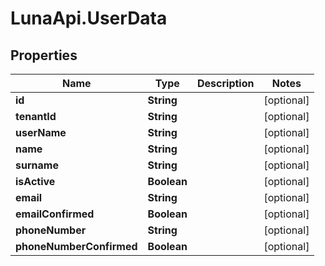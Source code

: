 # LunaApi.UserData

## Properties

Name | Type | Description | Notes
------------ | ------------- | ------------- | -------------
**id** | **String** |  | [optional] 
**tenantId** | **String** |  | [optional] 
**userName** | **String** |  | [optional] 
**name** | **String** |  | [optional] 
**surname** | **String** |  | [optional] 
**isActive** | **Boolean** |  | [optional] 
**email** | **String** |  | [optional] 
**emailConfirmed** | **Boolean** |  | [optional] 
**phoneNumber** | **String** |  | [optional] 
**phoneNumberConfirmed** | **Boolean** |  | [optional] 


